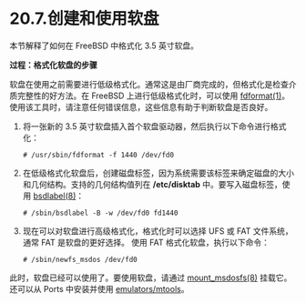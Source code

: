 # 20.7.创建和使用软盘

本节解释了如何在 FreeBSD 中格式化 3.5 英寸软盘。

**过程：格式化软盘的步骤**

软盘在使用之前需要进行低级格式化。通常这是由厂商完成的，但格式化是检查介质完整性的好方法。在 FreeBSD 上进行低级格式化时，可以使用 [fdformat(1)](https://man.freebsd.org/cgi/man.cgi?query=fdformat&sektion=1&format=html)。使用该工具时，请注意任何错误信息，这些信息有助于判断软盘是否良好。

1. 将一张新的 3.5 英寸软盘插入首个软盘驱动器，然后执行以下命令进行格式化：

   ```
   # /usr/sbin/fdformat -f 1440 /dev/fd0
   ```

2. 在低级格式化软盘后，创建磁盘标签，因为系统需要该标签来确定磁盘的大小和几何结构。支持的几何结构值列在 **/etc/disktab** 中。要写入磁盘标签，使用 [bsdlabel(8)](https://man.freebsd.org/cgi/man.cgi?query=bsdlabel&sektion=8&format=html)：

   ```
   # /sbin/bsdlabel -B -w /dev/fd0 fd1440
   ```

3. 现在可以对软盘进行高级格式化，格式化时可以选择 UFS 或 FAT 文件系统，通常 FAT 是软盘的更好选择。
   使用 FAT 格式化软盘，执行以下命令：

   ```
   # /sbin/newfs_msdos /dev/fd0
   ```

此时，软盘已经可以使用了。要使用软盘，请通过 [mount_msdosfs(8)](https://man.freebsd.org/cgi/man.cgi?query=mount_msdosfs&sektion=8&format=html) 挂载它。还可以从 Ports  中安装并使用 [emulators/mtools](https://cgit.freebsd.org/ports/tree/emulators/mtools/)。
